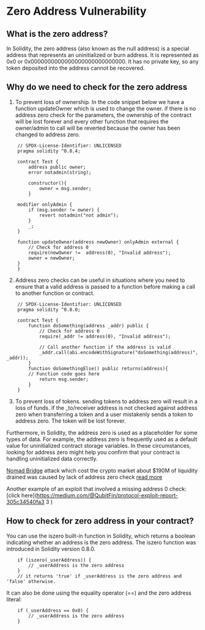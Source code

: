 # Zero Address Vulnerability
## What is the zero address?
In Solidity, the zero address (also known as the null address) is a special address that represents an uninitialized or burn address. It is represented as 0x0 or 0x0000000000000000000000000000. It has no private key, so any token deposited into the address cannot be recovered.

## Why do we need to check for the zero address
1. To prevent loss of ownership. In the code snippet below we have a function updateOwner which is used to change the owner. if there is no address zero check for the parameters, the ownership of the contract will be lost forever and every other function that requires the owner/admin to call will be reverted because the owner has been changed to address zero.

```
    // SPDX-License-Identifier: UNLICENSED
    pragma solidity ^0.8.4;

    contract Test {
        address public owner;
        error notadmin(string);

        constructor(){
            owner = msg.sender;
        }

    modifier onlyAdmin {
        if (msg.sender != owner) {
            revert notadmin("not admin");
        }
        _;
    } 

    function updateOwner(address newOwner) onlyAdmin external {
        // Check for address 0
        require(newOwner !=  address(0), "Invalid address");
        owner = newOwner;
    }
    }

```

2. Address zero checks can be useful in situations where you need to ensure that a valid address is passed to a function before making a call to another function or contract.

```
    // SPDX-License-Identifier: UNLICENSED
    pragma solidity ^0.8.0;

    contract Test {
        function doSomething(address _addr) public {
            // Check for address 0
            require(_addr != address(0), "Invalid address");

            // Call another function if the address is valid
            _addr.call(abi.encodeWithSignature("doSomething(address)", _addr));
        }
        function doSomethingElse() public returns(address){
        // Function code goes here
            return msg.sender;
        }
    }
```

3. To prevent loss of tokens. sending tokens to address zero will result in a loss of funds. if the _to/receiver address is not checked against address zero when transferring a token and a user mistakenly sends a token to address zero. The token will be lost forever.

Furthermore, in Solidity, the address zero is used as a placeholder for some types of data. For example, the address zero is frequently used as a default value for uninitialized contract storage variables. In these circumstances, looking for address zero might help you confirm that your contract is handling uninitialized data correctly.

[Nomad Bridge](https://www.nomad.xyz/ ) 
attack which cost the crypto market about $190M of liquidity drained was caused by lack of address zero check [read more ](https://rekt.news/nomad-rekt/) 

Another example of an exploit that involved a missing address 0 check: 
[click here](https://medium.com/@QubitFin/protocol-exploit-report-305c34540fa3 3 ) 


## How to check for zero address in your contract?
You can use the iszero built-in function in Solidity, which returns a boolean indicating whether an address is the zero address. The iszero function was introduced in Solidity version 0.8.0.

```
    if (iszero(_userAddress)) {
        // _userAddress is the zero address
    }
    // it returns 'true' if _userAddress is the zero address and 'false' otherwise.
```

It can also be done using the equality operator (==) and the zero address literal:

```
    if (_userAddress == 0x0) {
        // _userAddress is the zero address
    }
```
